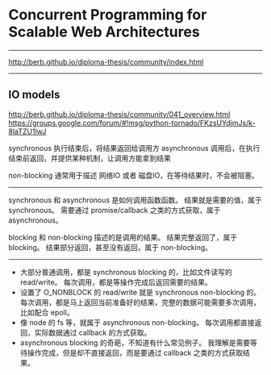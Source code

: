 # Concurrent Programming for Scalable Web Architectures

---

http://berb.github.io/diploma-thesis/community/index.html

---

## IO models

http://berb.github.io/diploma-thesis/community/041_overview.html
https://groups.google.com/forum/#!msg/python-tornado/FKzsUYdjmJs/k-8laTZU1lwJ

synchronous 执行结束后，将结果返回给调用方
asynchronous 调用后，在执行结束前返回，并提供某种机制，让调用方能拿到结果

non-blocking 通常用于描述 网络IO 或者 磁盘IO，在等待结果时，不会被阻塞。

---

synchronous 和 asynchronous 是如何调用函数函数。
结果就是需要的值，属于 synchronous。
需要通过 promise/callback 之类的方式获取，属于 asynchronous。

blocking 和 non-blocking 描述的是调用的结果。
结果完整返回了，属于 blocking。
结果部分返回，甚至没有返回，属于 non-blocking。

---

+ 大部分普通调用，都是 synchronous blocking 的，比如文件读写的 read/write。
    每次调用，都是等操作完成后返回需要的结果。
+ 设置了 O_NONBLOCK 的 read/write 就是 synchronous non-blocking 的。
    每次调用，都是马上返回当前准备好的结果，完整的数据可能需要多次调用，比如配合 epoll。
+ 像 node 的 fs 等，就属于 asynchronous non-blocking。
    每次调用都直接返回，实际数据通过 callback 的方式获取。
+ asynchronous blocking 的奇葩，不知道有什么常见例子。
    我理解是需要等待操作完成，但是却不直接返回，而是要通过 callback 之类的方式获取结果。
